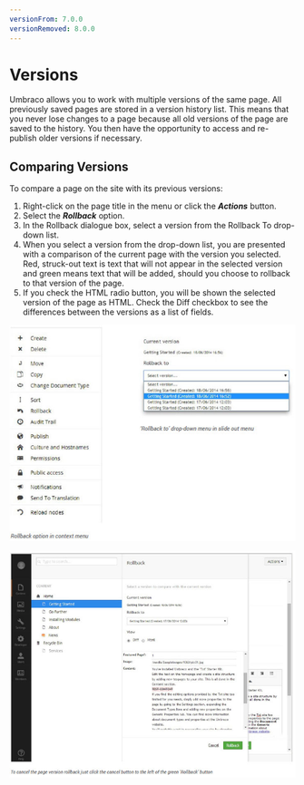 ```yaml
---
versionFrom: 7.0.0
versionRemoved: 8.0.0
---
```


# Versions

Umbraco allows you to work with multiple versions of the same page. All previously saved pages are stored in a version history list. This means that you never lose changes to a page because all old versions of the page are saved to the history. You then have the opportunity to access and re-publish older versions if necessary.

## Comparing Versions

To compare a page on the site with its previous versions:

1. Right-click on the page title in the menu or click the ***Actions*** button.
2. Select the ***Rollback*** option.
3. In the Rollback dialogue box, select a version from the Rollback To drop-down list.
4. When you select a version from the drop-down list, you are presented with a comparison of the current page with the version you selected. Red, struck-out text is text that will not appear in the selected version and green means text that will be added, should you choose to rollback to that version of the page.
5. If you check the HTML radio button, you will be shown the selected version of the page as HTML. Check the Diff checkbox to see the differences between the versions as a list of fields. 

![rollback.jpg](images/rollback.jpg)
 
![cancelRollback.jpg](images/cancelRollback.jpg)
